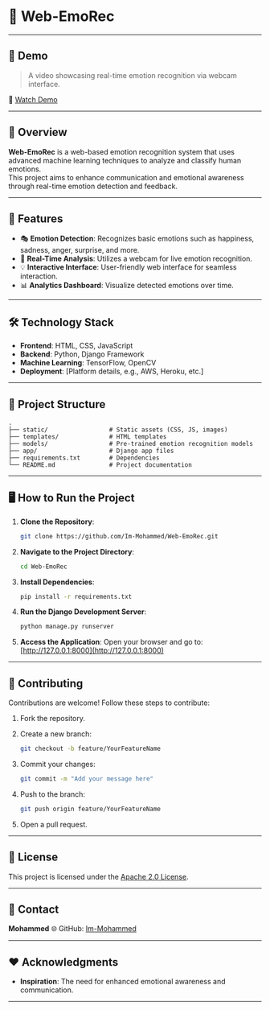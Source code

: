 # 🌟 Web-EmoRec
---

## 🎥 Demo

> A video showcasing real-time emotion recognition via webcam interface.

🔗 [Watch Demo](https://github.com/user-attachments/assets/738075e0-8aed-4038-b361-53df8322f960)

---

## 🚀 Overview

**Web-EmoRec** is a web-based emotion recognition system that uses advanced machine learning techniques to analyze and classify human emotions.  
This project aims to enhance communication and emotional awareness through real-time emotion detection and feedback.

---

## 🌟 Features

- 🎭 **Emotion Detection**: Recognizes basic emotions such as happiness, sadness, anger, surprise, and more.  
- 📸 **Real-Time Analysis**: Utilizes a webcam for live emotion recognition.  
- 💡 **Interactive Interface**: User-friendly web interface for seamless interaction.  
- 📊 **Analytics Dashboard**: Visualize detected emotions over time.  

---

## 🛠️ Technology Stack

- **Frontend**: HTML, CSS, JavaScript  
- **Backend**: Python, Django Framework  
- **Machine Learning**: TensorFlow, OpenCV  
- **Deployment**: [Platform details, e.g., AWS, Heroku, etc.]  

---

## 📂 Project Structure

```plaintext
.
├── static/                 # Static assets (CSS, JS, images)
├── templates/              # HTML templates
├── models/                 # Pre-trained emotion recognition models
├── app/                    # Django app files
├── requirements.txt        # Dependencies
└── README.md               # Project documentation
````

---

## 🖥️ How to Run the Project

1. **Clone the Repository**:

   ```bash
   git clone https://github.com/Im-Mohammed/Web-EmoRec.git
   ```

2. **Navigate to the Project Directory**:

   ```bash
   cd Web-EmoRec
   ```

3. **Install Dependencies**:

   ```bash
   pip install -r requirements.txt
   ```

4. **Run the Django Development Server**:

   ```bash
   python manage.py runserver
   ```

5. **Access the Application**:
   Open your browser and go to: [http://127.0.0.1:8000](http://127.0.0.1:8000)

---

## 🤝 Contributing

Contributions are welcome!
Follow these steps to contribute:

1. Fork the repository.
2. Create a new branch:

   ```bash
   git checkout -b feature/YourFeatureName
   ```
3. Commit your changes:

   ```bash
   git commit -m "Add your message here"
   ```
4. Push to the branch:

   ```bash
   git push origin feature/YourFeatureName
   ```
5. Open a pull request.

---

## 📜 License

This project is licensed under the [Apache 2.0 License](LICENSE).

---

## 📧 Contact

**Mohammed**
🌐 GitHub: [Im-Mohammed](https://github.com/Im-Mohammed)

---
## ❤️ Acknowledgments
* **Inspiration**: The need for enhanced emotional awareness and communication.
---

